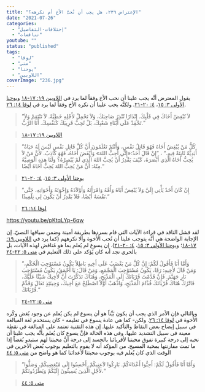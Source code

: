 ```yaml
---
title: "الإعتراض ٢٣٦، هل يجب أن نُحبَّ الأخ أم نكرهه؟"
date: "2021-07-26"
categories: 
  - "إختلافات-التفاصيل"
  - "تناقضات"
youtube: ""
status: "published"
tags: 
  - "لوقا"
  - "متى"
  - "يوحنا"
  - "اللاويين"
coverImage: "236.jpg"
---
```


يقول المعترض أنَّه يجب علينا أن نحب الأخ وفقاً لما يرد في [اللاويين ١٩: ١٧-١٨](https://my.bible.com/bible/101/LEV.19.17-18) و[يوحنا الأولى ٣: ١٥](https://my.bible.com/bible/101/1JN.3.15)، [٤: ٢٠-٢١](https://my.bible.com/bible/101/1JN.4.20-21). ولكنَّه يجب علينا أن نكره الأخ وفقاً لما يرد في [لوقا ١٤: ٢٦](https://my.bible.com/bible/101/LUK.14.26).

> ”لاَ تُبْغِضْ أَخَاكَ فِي قَلْبِكَ. إِنْذَارًا تُنْذِرُ صَاحِبَكَ، وَلاَ تَحْمِلْ لأَجْلِهِ خَطِيَّةً. لاَ تَنْتَقِمْ وَلاَ تَحْقِدْ عَلَى أَبْنَاءِ شَعْبِكَ، بَلْ تُحِبُّ قَرِيبَكَ كَنَفْسِكَ. أَنَا الرَّبُّ.“

> [اللاويين ١٩: ١٧-١٨](https://my.bible.com/bible/101/LEV.19.17-18)

> ”كُلُّ مَنْ يُبْغِضُ أَخَاهُ فَهُوَ قَاتِلُ نَفْسٍ، وَأَنْتُمْ تَعْلَمُونَ أَنَّ كُلَّ قَاتِلِ نَفْسٍ لَيْسَ لَهُ حَيَاةٌ أَبَدِيَّةٌ ثَابِتَةٌ فِيهِ.“ ، ”إِنْ قَالَ أَحَدٌ:«إِنِّي أُحِبُّ اللهَ» وَأَبْغَضَ أَخَاهُ، فَهُوَ كَاذِبٌ. لأَنَّ مَنْ لاَ يُحِبُّ أَخَاهُ الَّذِي أَبْصَرَهُ، كَيْفَ يَقْدِرُ أَنْ يُحِبَّ اللهَ الَّذِي لَمْ يُبْصِرْهُ؟ وَلَنَا هذِهِ الْوَصِيَّةُ مِنْهُ: أَنَّ مَنْ يُحِبُّ اللهَ يُحِبُّ أَخَاهُ أَيْضًا.“

> [يوحنا الأولى ٣: ١٥](https://my.bible.com/bible/101/1JN.3.15)، [٤: ٢٠-٢١](https://my.bible.com/bible/101/1JN.4.20-21)

> ”إِنْ كَانَ أَحَدٌ يَأْتِي إِلَيَّ وَلاَ يُبْغِضُ أَبَاهُ وَأُمَّهُ وَامْرَأَتَهُ وَأَوْلاَدَهُ وَإِخْوَتَهُ وَأَخَوَاتِهِ، حَتَّى نَفْسَهُ أَيْضًا، فَلاَ يَقْدِرُ أَنْ يَكُونَ لِي تِلْمِيذًا.“

> [لوقا ١٤: ٢٦](https://my.bible.com/bible/101/LUK.14.26)

https://youtu.be/pKtqLYp-6qw

لقد فشل الناقد في قراءة الآيات التي قام بسردها بطريقة أمينة وضمن سياقها النصيّ. إن الإجابة الواضحة هي أنَّه يتوجب علينا أن نُحب الأُخوة وألا نكرههم (كما يرد في [اللاويين ١٩: ١٧-١٨](https://my.bible.com/bible/101/LEV.19.17-18)؛ و[يوحنا الأولى ٣: ١٥](https://my.bible.com/bible/101/1JN.3.15)، [٤: ٢٠-٢١](https://my.bible.com/bible/101/1JN.4.20-21)). إن يسوع لم يُعلم بما هو مُناقض لهذه الآيات، بل بالحري نجد أنه كان يُؤكد على ذلك التعليم في [متى ٥: ٢٢-٢٤](https://my.bible.com/bible/101/MAT.5.22-24)

> ”وَأَمَّا أَنَا فَأَقُولُ لَكُمْ: إِنَّ كُلَّ مَنْ يَغْضَبُ عَلَى أَخِيهِ بَاطِلاً يَكُونُ مُسْتَوْجِبَ الْحُكْمِ، وَمَنْ قَالَ لأَخِيهِ: رَقَا، يَكُونُ مُسْتَوْجِبَ الْمَجْمَعِ، وَمَنْ قَالَ: يَا أَحْمَقُ، يَكُونُ مُسْتَوْجِبَ نَارِ جَهَنَّمَ. فَإِنْ قَدَّمْتَ قُرْبَانَكَ إِلَى الْمَذْبَحِ، وَهُنَاكَ تَذَكَّرْتَ أَنَّ لأَخِيكَ شَيْئًا عَلَيْكَ، فَاتْرُكْ هُنَاكَ قُرْبَانَكَ قُدَّامَ الْمَذْبَحِ، وَاذْهَبْ أَوَّلاً اصْطَلِحْ مَعَ أَخِيكَ، وَحِينَئِذٍ تَعَالَ وَقَدِّمْ قُرْبَانَكَ.“

> [متى ٥: ٢٢-٢٤](https://my.bible.com/bible/101/MAT.5.22-24)

وبالتالي فإن الأمر الذي يجب أن يكون بَيِّناً هو أن يسوع لم يكن يُعلم عن وجود بُغض وكُره الأُخوة في [لوقا ١٤: ٢٦](https://my.bible.com/bible/101/LUK.14.26). ولكن- كما هي عادة يسوع في تعليمه - كان يستخدم لغة المبالغة في سبيل إيضاح بعض النقاط والتأكيد عليها. إن هذه التقنية تعتمد على المبالغة في نقطة معينة في سبيل التشديد عليها. وفي هذه الحالة فإنَّ يسوع كان يُعلم بأنَّه يجب علينا أن نحبه إلى درجة كبيرة تفوق محبتنا لأقربائنا بالجسد إلى درجة أنَّ محبتنا لهم ستبدو بُغضاً إذا ما تمت مقارنتها بمحبة المسيح. من المؤكد أنه لا يقوم بالتعليم بوجوب بُغض الآخرين في الوقت الذي كان يُعلم فيه بوجوب محبتنا لأعدائنا كما هو واضح من [متى ٥: ٤٤](https://my.bible.com/bible/101/MAT.5.44)

> ”وَأَمَّا أَنَا فَأَقُولُ لَكُمْ: أَحِبُّوا أَعْدَاءَكُمْ. بَارِكُوا لاَعِنِيكُمْ. أَحْسِنُوا إِلَى مُبْغِضِيكُمْ، وَصَلُّوا لأَجْلِ الَّذِينَ يُسِيئُونَ إِلَيْكُمْ وَيَطْرُدُونَكُمْ،“

> [متى ٥: ٤٤](https://my.bible.com/bible/101/MAT.5.44)
